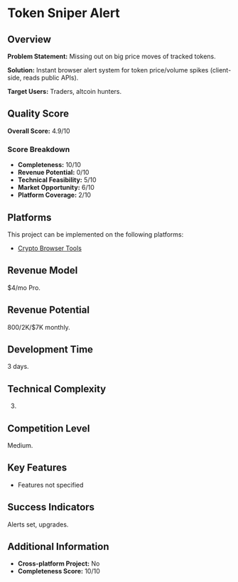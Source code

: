 # Token Sniper Alert

## Overview
**Problem Statement:** Missing out on big price moves of tracked tokens.

**Solution:** Instant browser alert system for token price/volume spikes (client-side, reads public APIs).

**Target Users:** Traders, altcoin hunters.

## Quality Score
**Overall Score:** 4.9/10

### Score Breakdown
- **Completeness:** 10/10
- **Revenue Potential:** 0/10
- **Technical Feasibility:** 5/10
- **Market Opportunity:** 6/10
- **Platform Coverage:** 2/10

## Platforms
This project can be implemented on the following platforms:
- [Crypto Browser Tools](./platforms/crypto-browser-tools/)

## Revenue Model
$4/mo Pro.

## Revenue Potential
$800/$2K/$7K monthly.

## Development Time
3 days.

## Technical Complexity
3.

## Competition Level
Medium.

## Key Features
- Features not specified

## Success Indicators
Alerts set, upgrades.

## Additional Information
- **Cross-platform Project:** No
- **Completeness Score:** 10/10
